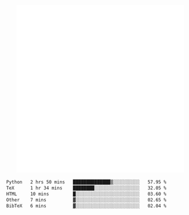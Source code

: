 <div align="center">
    <a href="https://konst.fish">
        <img src="https://raw.githubusercontent.com/konstfish/konstfish/master/fish.svg" alt="Logo" width="450"/>
    </a>
</div>

<!--START_SECTION:waka-->
```text
Python   2 hrs 50 mins   ██████████████▒░░░░░░░░░░   57.95 % 
TeX      1 hr 34 mins    ████████░░░░░░░░░░░░░░░░░   32.05 % 
HTML     10 mins         █░░░░░░░░░░░░░░░░░░░░░░░░   03.60 % 
Other    7 mins          ▓░░░░░░░░░░░░░░░░░░░░░░░░   02.65 % 
BibTeX   6 mins          ▓░░░░░░░░░░░░░░░░░░░░░░░░   02.04 % 
```
<!--END_SECTION:waka-->
